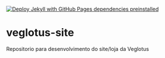 [![Deploy Jekyll with GitHub Pages dependencies preinstalled](https://github.com/AlanPerdomo/veglotus-site/actions/workflows/jekyll-gh-pages.yml/badge.svg?event=watch)](https://github.com/AlanPerdomo/veglotus-site/actions/workflows/jekyll-gh-pages.yml)
# veglotus-site
Repositorio para desenvolvimento do site/loja da Veglotus
